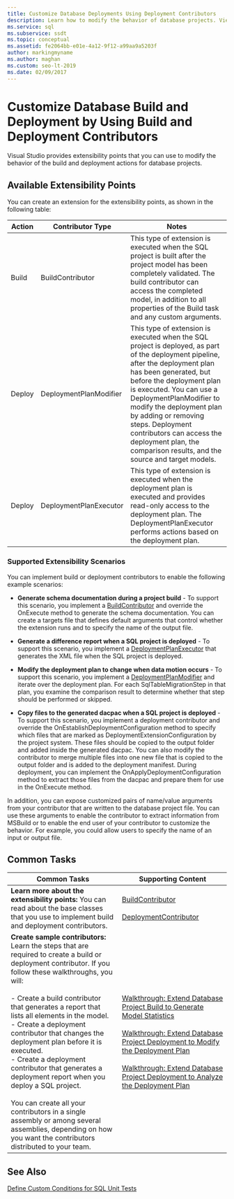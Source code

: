 ```yaml
---
title: Customize Database Deployments Using Deployment Contributors
description: Learn how to modify the behavior of database projects. View resources on build and deployment contributors, and see examples of scenarios that use them.
ms.service: sql
ms.subservice: ssdt
ms.topic: conceptual
ms.assetid: fe2064bb-e01e-4a12-9f12-a99aa9a5203f
author: markingmyname
ms.author: maghan
ms.custom: seo-lt-2019
ms.date: 02/09/2017
---
```


# Customize Database Build and Deployment by Using Build and Deployment Contributors

Visual Studio provides extensibility points that you can use to modify the behavior of the build and deployment actions for database projects.  
  
## Available Extensibility Points  
You can create an extension for the extensibility points, as shown in the following table:  
  
|**Action**|**Contributor Type**|**Notes**|  
|--------------|------------------------|-------------|  
|Build|BuildContributor|This type of extension is executed when the SQL project is built after the project model has been completely validated. The build contributor can access the completed model, in addition to all properties of the Build task and any custom arguments.|  
|Deploy|DeploymentPlanModifier|This type of extension is executed when the SQL project is deployed, as part of the deployment pipeline, after the deployment plan has been generated, but before the deployment plan is executed. You can use a DeploymentPlanModifier to modify the deployment plan by adding or removing steps. Deployment contributors can access the deployment plan, the comparison results, and the source and target models.|  
|Deploy|DeploymentPlanExecutor|This type of extension is executed when the deployment plan is executed and provides read-only access to the deployment plan. The DeploymentPlanExecutor performs actions based on the deployment plan.|  
  
### Supported Extensibility Scenarios  
You can implement build or deployment contributors to enable the following example scenarios:  
  
-   **Generate schema documentation during a project build** - To support this scenario, you implement a [BuildContributor](/dotnet/api/microsoft.sqlserver.dac.deployment.buildcontributor) and override the OnExecute method to generate the schema documentation. You can create a targets file that defines default arguments that control whether the extension runs and to specify the name of the output file.  
  
-   **Generate a difference report when a SQL project is deployed** - To support this scenario, you implement a [DeploymentPlanExecutor](/dotnet/api/microsoft.sqlserver.dac.deployment.deploymentplanexecutor) that generates the XML file when the SQL project is deployed.  
  
-   **Modify the deployment plan to change when data motion occurs** - To support this scenario, you implement a [DeploymentPlanModifier](/dotnet/api/microsoft.sqlserver.dac.deployment.deploymentplanmodifier) and iterate over the deployment plan. For each SqlTableMigrationStep in that plan, you examine the comparison result to determine whether that step should be performed or skipped.  
  
-   **Copy files to the generated dacpac when a SQL project is deployed** - To support this scenario, you implement a deployment contributor and override the OnEstablishDeploymentConfiguration method to specify which files that are marked as DeploymentExtensionConfiguration by the project system. These files should be copied to the output folder and added inside the generated dacpac. You can also modify the contributor to merge multiple files into one new file that is copied to the output folder and is added to the deployment manifest. During deployment, you can implement the OnApplyDeploymentConfiguration method to extract those files from the dacpac and prepare them for use in the OnExecute method.  
  
In addition, you can expose customized pairs of name/value arguments from your contributor that are written to the database project file. You can use these arguments to enable the contributor to extract information from MSBuild or to enable the end user of your contributor to customize the behavior. For example, you could allow users to specify the name of an input or output file.  
  
## Common Tasks  
  
|**Common Tasks**|**Supporting Content**|  
|--------------------|--------------------------|  
|**Learn more about the extensibility points:** You can read about the base classes that you use to implement build and deployment contributors.|[BuildContributor](/dotnet/api/microsoft.sqlserver.dac.deployment.buildcontributor)<br /><br />[DeploymentContributor](/dotnet/api/microsoft.sqlserver.dac.deployment.deploymentcontributor)|  
|**Create sample contributors:** Learn the steps that are required to create a build or deployment contributor. If you follow these walkthroughs, you will:<br /><br />-   Create a build contributor that generates a report that lists all elements in the model.<br />-   Create a deployment contributor that changes the deployment plan before it is executed.<br />-   Create a deployment contributor that generates a deployment report when you deploy a SQL project.<br /><br />You can create all your contributors in a single assembly or among several assemblies, depending on how you want the contributors distributed to your team.|[Walkthrough: Extend Database Project Build to Generate Model Statistics](../ssdt/walkthrough-extend-database-project-build-to-generate-model-statistics.md)<br /><br />[Walkthrough: Extend Database Project Deployment to Modify the Deployment Plan](../ssdt/walkthrough-extend-database-project-deployment-to-modify-the-deployment-plan.md)<br /><br />[Walkthrough: Extend Database Project Deployment to Analyze the Deployment Plan](../ssdt/walkthrough-extend-database-project-deployment-to-analyze-the-deployment-plan.md)|  
  
## See Also  
[Define Custom Conditions for SQL Unit Tests](/previous-versions/sql/sql-server-data-tools/jj860449(v=vs.103))  
